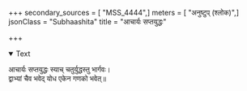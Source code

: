 +++
secondary_sources = [ "MSS_4444",]
meters = [ "अनुष्टुप् (श्लोक)",]
jsonClass = "Subhaashita"
title = "आचार्यः सप्तयुद्धः"

+++

<details open><summary>Text</summary>

आचार्यः सप्तयुद्धः स्याच् चतुर्युद्धस्तु भार्गवः।  
द्वाभ्यां चैव भवेद् योध एकेन गणको भवेत्॥
</details>
